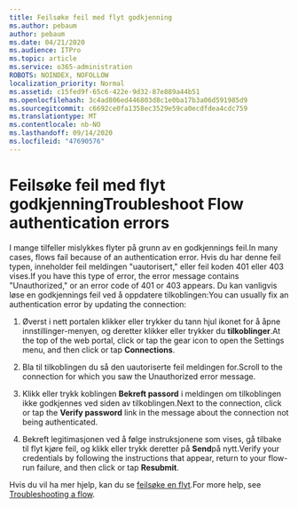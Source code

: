 ```yaml
---
title: Feilsøke feil med flyt godkjenning
ms.author: pebaum
author: pebaum
ms.date: 04/21/2020
ms.audience: ITPro
ms.topic: article
ms.service: o365-administration
ROBOTS: NOINDEX, NOFOLLOW
localization_priority: Normal
ms.assetid: c15fed9f-65c6-422e-9d32-87e889a44b51
ms.openlocfilehash: 3c4ad806ed446803d8c1e0ba17b3a06d591985d9
ms.sourcegitcommit: c6692ce0fa1358ec3529e59ca0ecdfdea4cdc759
ms.translationtype: MT
ms.contentlocale: nb-NO
ms.lasthandoff: 09/14/2020
ms.locfileid: "47690576"
---
```

# <a name="troubleshoot-flow-authentication-errors"></a><span data-ttu-id="bb9e3-102">Feilsøke feil med flyt godkjenning</span><span class="sxs-lookup"><span data-stu-id="bb9e3-102">Troubleshoot Flow authentication errors</span></span>

<span data-ttu-id="bb9e3-103">I mange tilfeller mislykkes flyter på grunn av en godkjennings feil.</span><span class="sxs-lookup"><span data-stu-id="bb9e3-103">In many cases, flows fail because of an authentication error.</span></span> <span data-ttu-id="bb9e3-104">Hvis du har denne feil typen, inneholder feil meldingen "uautorisert," eller feil koden 401 eller 403 vises.</span><span class="sxs-lookup"><span data-stu-id="bb9e3-104">If you have this type of error, the error message contains "Unauthorized," or an error code of 401 or 403 appears.</span></span> <span data-ttu-id="bb9e3-105">Du kan vanligvis løse en godkjennings feil ved å oppdatere tilkoblingen:</span><span class="sxs-lookup"><span data-stu-id="bb9e3-105">You can usually fix an authentication error by updating the connection:</span></span>
  
1. <span data-ttu-id="bb9e3-106">Øverst i nett portalen klikker eller trykker du tann hjul ikonet for å åpne innstillinger-menyen, og deretter klikker eller trykker du **tilkoblinger**.</span><span class="sxs-lookup"><span data-stu-id="bb9e3-106">At the top of the web portal, click or tap the gear icon to open the Settings menu, and then click or tap **Connections**.</span></span>
    
2. <span data-ttu-id="bb9e3-107">Bla til tilkoblingen du så den uautoriserte feil meldingen for.</span><span class="sxs-lookup"><span data-stu-id="bb9e3-107">Scroll to the connection for which you saw the Unauthorized error message.</span></span>
    
3. <span data-ttu-id="bb9e3-108">Klikk eller trykk koblingen **Bekreft passord** i meldingen om tilkoblingen ikke godkjennes ved siden av tilkoblingen.</span><span class="sxs-lookup"><span data-stu-id="bb9e3-108">Next to the connection, click or tap the **Verify password** link in the message about the connection not being authenticated.</span></span> 
    
4. <span data-ttu-id="bb9e3-109">Bekreft legitimasjonen ved å følge instruksjonene som vises, gå tilbake til flyt kjøre feil, og klikk eller trykk deretter på **Send**på nytt.</span><span class="sxs-lookup"><span data-stu-id="bb9e3-109">Verify your credentials by following the instructions that appear, return to your flow-run failure, and then click or tap **Resubmit**.</span></span>
    
<span data-ttu-id="bb9e3-110">Hvis du vil ha mer hjelp, kan du se [feilsøke en flyt](https://go.microsoft.com/fwlink/?linkid=872110).</span><span class="sxs-lookup"><span data-stu-id="bb9e3-110">For more help, see [Troubleshooting a flow](https://go.microsoft.com/fwlink/?linkid=872110).</span></span>
  


